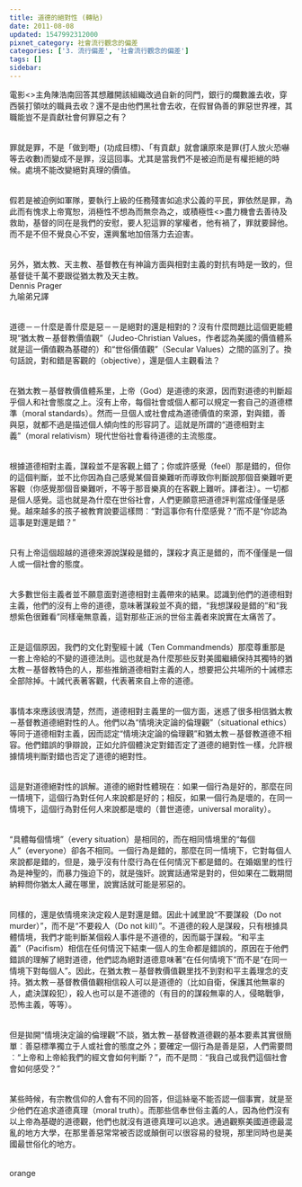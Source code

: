 ```yaml
---
title: 道德的絕對性 (轉貼)
date: 2011-08-08
updated: 1547992312000
pixnet_category: 社會流行觀念的偏差
categories: ['3. 流行偏差', '社會流行觀念的偏差']
tags: []
sidebar: 
---
```


<p>電影&lt;&gt;主角陳浩南回答其想離開該組織改過自新的同門，銀行的爛數誰去收，穿西裝打領呔的職員去收？還不是由他們黑社會去收，在假冒偽善的罪惡世界裡，其職能豈不是貢獻社會何罪惡之有？<br/><br/><br/>罪就是罪，不是「做到嘢」(功成目標)、「有貢獻」就會讓原來是罪(打人放火恐嚇等去收數)而變成不是罪，沒這回事。尤其是當我們不是被迫而是有權拒絕的時候。處境不能改變絕對真理的價值。<br/><br/><br/>假若是被迫例如軍隊，要執行上級的任務殘害如追求公義的平民，罪依然是罪，為此而有愧求上帝寬恕，消極性不想為而無奈為之，或積極性&lt;&gt;盡力機會去善待及救助，基督的同在是我們的安慰，要人犯這罪的掌權者，他有禍了，罪就要歸他。而不是不但不覺良心不安，還興奮地加倍落力去迫害。<br/><br/><br/>另外，猶太教、天主教、基督教在有神論方面與相對主義的對抗有時是一致的，但基督徒千萬不要跟從猶太教及天主教。<br/><!--more-->Dennis Prager<br/>九喻弟兄譯<br/><br/><br/>道德－－什麼是善什麼是惡－－是絕對的還是相對的？沒有什麼問題比這個更能體現“猶太教－基督教價值觀”（Judeo-Christian Values，作者認為美國的價值體系就是這一價值觀為基礎的）和“世俗價值觀”（Secular Values）之間的區別了。換句話說，對和錯是客觀的（objective），還是個人主觀看法？<br/><br/><br/>在猶太教－基督教價值體系里，上帝（God）是道德的來源，因而對道德的判斷超乎個人和社會態度之上。沒有上帝，每個社會或個人都可以規定一套自己的道德標準（moral standards）。然而一旦個人或社會成為道德價值的來源，對與錯，善與惡，就都不過是描述個人傾向性的形容詞了。這就是所謂的“道德相對主義”（moral relativism）現代世俗社會看待道德的主流態度。<br/><br/><br/>根據道德相對主義，謀殺並不是客觀上錯了；你或許感覺（feel）那是錯的，但你的這個判斷，並不比你因為自己感覺某個音樂難听而導致你判斷說那個音樂難听更客觀（你感覺那個音樂難听，不等于那音樂真的在客觀上難听。譯者注）。一切都是個人感覺。這也就是為什麼在世俗社會，人們更願意把道德評判當成僅僅是感覺。越來越多的孩子被教育說要這樣問︰“對這事你有什麼感覺？”而不是“你認為這事是對還是錯？”<br/><br/><br/>只有上帝這個超越的道德來源說謀殺是錯的，謀殺才真正是錯的，而不僅僅是一個人或一個社會的態度。<br/><br/><br/>大多數世俗主義者並不願意面對道德相對主義帶來的結果。認識到他們的道德相對主義，他們的沒有上帝的道德，意味著謀殺並不真的錯，“我想謀殺是錯的”和“我想紫色很難看”同樣毫無意義，這對那些正派的世俗主義者來說實在太痛苦了。<br/><br/><br/>正是這個原因，我們的文化對聖經十誡（Ten Commandmends）那麼尊重那是一套上帝給的不變的道德法則。這也就是為什麼那些反對美國繼續保持其獨特的猶太教－基督教特色的人，那些推銷道德相對主義的人，想要把公共場所的十誡標志全部除掉。十誡代表著客觀，代表著來自上帝的道德。<br/><br/><br/>事情本來應該很清楚，然而，道德相對主義里的一個方面，迷惑了很多相信猶太教－基督教道德絕對性的人。他們以為“情境決定論的倫理觀”（situational ethics）等同于道德相對主義，因而認定“情境決定論的倫理觀”和猶太教－基督教道德不相容。他們錯誤的爭辯說，正如允許個體決定對錯否定了道德的絕對性一樣，允許根據情境判斷對錯也否定了道德的絕對性。<br/><br/><br/>這是對道德絕對性的誤解。道德的絕對性體現在︰如果一個行為是好的，那麼在同一情境下，這個行為對任何人來說都是好的；相反，如果一個行為是壞的，在同一情境下，這個行為對任何人來說都是壞的（普世道德，universal morality）。<br/><br/><br/>“具體每個情境”（every situation）是相同的，而在相同情境里的“每個人”（everyone）卻各不相同。一個行為是錯的，那麼在同一情境下，它對每個人來說都是錯的，但是，幾乎沒有什麼行為在任何情況下都是錯的。在婚姻里的性行為是神聖的，而暴力強迫下的，就是強奸。說實話通常是對的，但如果在二戰期間納粹問你猶太人藏在哪里，說實話就可能是邪惡的。<br/><br/><br/>同樣的，還是依情境來決定殺人是對還是錯。因此十誡里說“不要謀殺（Do not murder）”，而不是“不要殺人（Do not kill）”。不道德的殺人是謀殺，只有根據具體情境，我們才能判斷某個殺人事件是不道德的，因而屬于謀殺。“和平主義”（Pacifism）相信在任何情況下結束一個人的生命都是錯誤的，原因在于他們錯誤的理解了絕對道德，他們認為絕對道德意味著“在任何情境下”而不是“在同一情境下對每個人”。因此，在猶太教－基督教價值觀里找不到對和平主義理念的支持。猶太教－基督教價值觀相信殺人可以是道德的（比如自衛，保護其他無辜的人，處決謀殺犯），殺人也可以是不道德的（有目的的謀殺無辜的人，侵略戰爭，恐怖主義，等等）。<br/><br/><br/>但是拋開“情境決定論的倫理觀”不談，猶太教－基督教道德觀的基本要素其實很簡單︰善惡標準獨立于人或社會的態度之外；要確定一個行為是善是惡，人們需要問︰“上帝和上帝給我們的經文會如何判斷？”，而不是問︰“我自己或我們這個社會會如何感受？”<br/><br/><br/>某些時候，有宗教信仰的人會有不同的回答，但這絲毫不能否認一個事實，就是至少他們在追求道德真理（moral truth）。而那些信奉世俗主義的人，因為他們沒有以上帝為基礎的道德觀，他們也就沒有道德真理可以追求。通過觀察美國道德最混亂的地方大學，在那里善惡常常被否認或顛倒可以很容易的發現，那里同時也是美國最世俗化的地方。<br/><br/><br/>orange<br/></p>